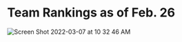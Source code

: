 # Team Rankings as of Feb. 26
![Screen Shot 2022-03-07 at 10 32 46 AM](https://user-images.githubusercontent.com/89032468/157065370-d088b511-dc2f-4f21-90c2-7d10926aedcb.png)
